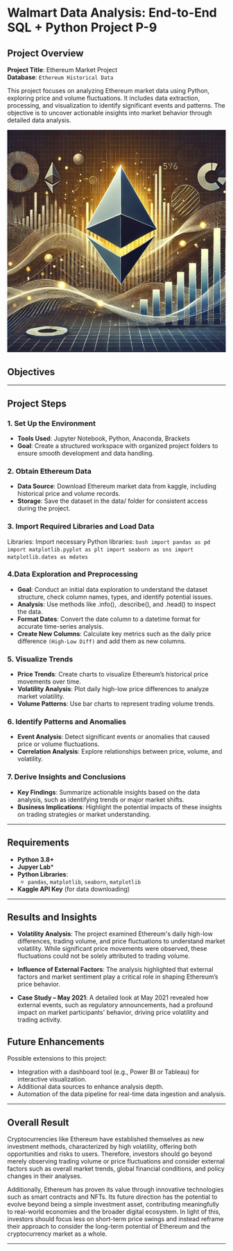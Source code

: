 # Walmart Data Analysis: End-to-End SQL + Python Project P-9
## Project Overview

**Project Title**: Ethereum Market Project  
**Database**: `Ethereum Historical Data`

This project focuses on analyzing Ethereum market data using Python, exploring price and volume fluctuations. It includes data extraction, processing, and visualization to identify significant events and patterns. The objective is to uncover actionable insights into market behavior through detailed data analysis.


![](https://github.com/newgjkk/Python_Eth/blob/main/eth_pj_picture.jpg)

## Objectives

---

## Project Steps
### 1. Set Up the Environment
   - **Tools Used**: Jupyter Notebook, Python, Anaconda, Brackets
   - **Goal**: Create a structured workspace with organized project folders to ensure smooth development and data handling.

### 2. Obtain Ethereum Data
   - **Data Source**: Download Ethereum market data from kaggle, including historical price and volume records.
   - **Storage**: Save the dataset in the data/ folder for consistent access during the project.
### 3. Import Required Libraries and Load Data
Libraries: Import necessary Python libraries:
    ```bash
     import pandas as pd
     import matplotlib.pyplot as plt
     import seaborn as sns
     import matplotlib.dates as mdates   
     ```
### 4.Data Exploration and Preprocessing
   - **Goal**: Conduct an initial data exploration to understand the dataset structure, check column names, types, and identify potential issues.
   - **Analysis**: Use methods like .info(), .describe(), and .head() to inspect the data.
   - **Format Dates**: Convert the date column to a datetime format for accurate time-series analysis.
   - **Create New Columns**: Calculate key metrics such as the daily price difference `(High-Low Diff)` and add them as new columns.
   
### 5. Visualize Trends
   - **Price Trends**: Create charts to visualize Ethereum’s historical price movements over time.
   - **Volatility Analysis**: Plot daily high-low price differences to analyze market volatility.
   - **Volume Patterns**: Use bar charts to represent trading volume trends.

### 6. Identify Patterns and Anomalies
   - **Event Analysis**: Detect significant events or anomalies that caused price or volume fluctuations.
   - **Correlation Analysis**: Explore relationships between price, volume, and volatility.

### 7. Derive Insights and Conclusions
   - **Key Findings**: Summarize actionable insights based on the data analysis, such as identifying trends or major market shifts.
   - **Business Implications**: Highlight the potential impacts of these insights on trading strategies or market understanding.
---

## Requirements

- **Python 3.8+**
- **Jupyer Lab***
- **Python Libraries**:
  - `pandas`, `matplotlib`, `seaborn`, `matplotlib`
- **Kaggle API Key** (for data downloading)
---

## Results and Insights
- **Volatility Analysis**: The project examined Ethereum's daily high-low differences, trading volume, and price fluctuations to understand market volatility. While significant price movements were observed, these fluctuations could not be solely attributed to trading volume.

- **Influence of External Factors**: The analysis highlighted that external factors and market sentiment play a critical role in shaping Ethereum’s price behavior.

- **Case Study – May 2021**: A detailed look at May 2021 revealed how external events, such as regulatory announcements, had a profound impact on market participants' behavior, driving price volatility and trading activity.
## Future Enhancements

Possible extensions to this project:
- Integration with a dashboard tool (e.g., Power BI or Tableau) for interactive visualization.
- Additional data sources to enhance analysis depth.
- Automation of the data pipeline for real-time data ingestion and analysis.

---

## Overall Result 

Cryptocurrencies like Ethereum have established themselves as new investment methods, characterized by high volatility, offering both opportunities and risks to users. Therefore, investors should go beyond merely observing trading volume or price fluctuations and consider external factors such as overall market trends, global financial conditions, and policy changes in their analyses.

Additionally, Ethereum has proven its value through innovative technologies such as smart contracts and NFTs. Its future direction has the potential to evolve beyond being a simple investment asset, contributing meaningfully to real-world economies and the broader digital ecosystem. In light of this, investors should focus less on short-term price swings and instead reframe their approach to consider the long-term potential of Ethereum and the cryptocurrency market as a whole.

---
